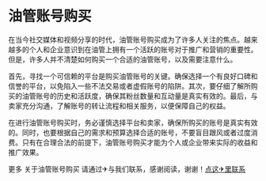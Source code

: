 # 油管账号购买

在当今社交媒体和视频分享的时代，油管账号购买成为了许多人关注的焦点。越来越多的个人和企业意识到在油管上拥有一个活跃的账号对于推广和营销的重要性。但是，许多人并不清楚如何购买一个合适的油管账号，以及需要注意什么。

首先，寻找一个可信赖的平台是购买油管账号的关键。确保选择一个有良好口碑和信誉的平台，以免陷入一些不法交易或者虚假账号的陷阱。其次，要仔细了解所购买的油管账号的历史和活跃度，确保其粉丝数量和互动量是真实有效的。最后，与卖家充分沟通，了解账号的转让流程和相关服务，以便保障自己的权益。

在进行油管账号购买时，务必谨慎选择平台和卖家，确保所购买的账号是真实有效的。同时，也要根据自己的需求和预算选择合适的账号，不要盲目跟风或者过度消费。只有在合理合法的前提下，油管账号购买才能为个人或企业带来实际的收益和推广效果。

更多 关于油管账号购买 请通过✈与我们联系，感谢阅读，谢谢！[点这✈里联系](https://ww.k02.cc)